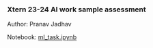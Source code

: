 ### Xtern 23-24 AI work sample assessment

Author: Pranav Jadhav

Notebook: [ml_task.ipynb](https://github.com/pranavjad/AI_work_prompt/blob/main/ml_task.ipynb)
